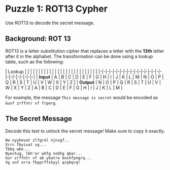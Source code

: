 # Puzzle 1: ROT13 Cypher
Use ROT13 to decode the secret message.

## Background: ROT 13
ROT13 is a letter substitution cipher that replaces a letter with the **13th** letter after it in the alphabet. The transformation can be done using a lookup table, such as the following:

| Lookup | | | | | | | | | | | | | | | | | | | | | | | | | | |
|-|-|-|-|-|-|-|-|-|-|-|-|-|-|-|-|-|-|-|-|-|-|-|-|-|-|
| **Input** | A | B | C | D | E | F | G | H | I | J | K | L | M | N | O | P | Q | R | S | T | U | V | W | X | Y | Z |
| **Output** | N | O | P | Q | R | S | T | U | V | W | X | Y | Z | A | B | C | D | E | F | G | H | I | J | K | L | M |

For example, the message `This message is secret` would be encoded as `Guvf zrffntr vf frperg`.

## The Secret Message
Decode this text to unlock the secret message! Make sure to copy it exactly.

```
Na nyyhevat zlfgrel njnvgf..
Xrrc fbyivat vg...
Tbbq wbo...
Nyevtug, lbh'er whfg nobhg qbar...
Gur zrffntr vf ab ybatre boshfpngrq...
Vg unf orra fhpprffshyyl qrpbqrq!
```
